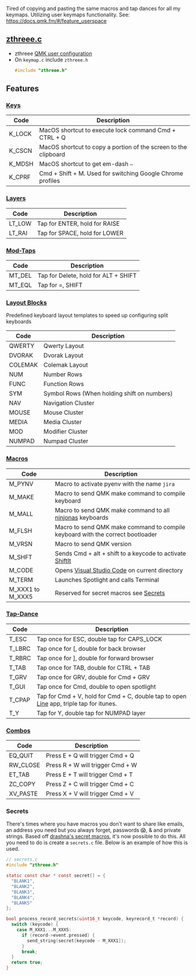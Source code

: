 Tired of copying and pasting the same macros and tap dances for all my keymaps. Utilizing user keymaps functionality.
See: https://docs.qmk.fm/#/feature_userspace

## [zthreee.c](zthreee.c)
- zthreee [QMK user configuration](https://github.com/qmk/qmk_firmware/blob/master/docs/feature_userspace.md)
- On `keymap.c` include `zthreee.h`
  ```c
  #include "zthreee.h"
  ```

## Features
### [Keys](zthreee.h)
|Code | Description |
|---|---|
|K_LOCK | MacOS shortcut to execute lock command Cmd + CTRL + Q |
|K_CSCN | MacOS shortcut to copy a portion of the screen to the clipboard |
|K_MDSH | MacOS shortcut to get em-dash `–` |
|K_CPRF | Cmd + Shift + M. Used for switching Google Chrome profiles | 

### [Layers](zthreee.h)
|Code | Description |
|---|---|
|LT_LOW | Tap for ENTER, hold for RAISE |
|LT_RAI | Tap for SPACE, hold for LOWER |

### [Mod-Taps](zthreee.h)
|Code | Description |
|---|---|
|MT_DEL | Tap for Delete, hold for ALT + SHIFT |
|MT_EQL | Tap for =, SHIFT |

### [Layout Blocks](zthreee.h)
Predefined keyboard layout templates to speed up configuring split keyboards

|Code | Description |
|---|---|
|QWERTY | Qwerty Layout |
|DVORAK | Dvorak Layout |
|COLEMAK | Colemak Layout |
|NUM | Number Rows |
|FUNC | Function Rows |
|SYM | Symbol Rows \(When holding shift on numbers\) |
|NAV | Navigation Cluster |
|MOUSE | Mouse Cluster |
|MEDIA | Media Cluster |
|MOD | Modifier Cluster |
|NUMPAD | Numpad Cluster |

### [Macros](process_records.c)
|Code | Description |
|---|---|
|M_PYNV | Macro to activate pyenv with the name `jira` |
|M_MAKE | Macro to send QMK make command to compile keyboard |
|M_MALL | Macro to send QMK make command to all [ninjonas](#Supported%20Keyboards) keyboards |
|M_FLSH | Macro to send QMK make command to compile keyboard with the correct bootloader |
|M_VRSN | Macro to send QMK version |
|M_SHFT | Sends Cmd + alt + shift to a keycode to activate [ShiftIt](https://github.com/fikovnik/ShiftIt) |
|M_CODE | Opens [Visual Studio Code](https://code.visualstudio.com/) on current directory |
|M_TERM | Launches Spotlight and calls Terminal |
|M_XXX1 to M_XXX5 | Reserved for secret macros see [Secrets](#secrets)  |

### [Tap-Dance](tap_dances.h)
|Code | Description |
|---|---|
|T_ESC | Tap once for ESC, double tap for CAPS_LOCK |
|T_LBRC | Tap once for [, double for back browser |
|T_RBRC | Tap once for ], double for forward browser |
|T_TAB | Tap once for TAB, double for CTRL + TAB |
|T_GRV | Tap once for GRV, double for Cmd + GRV |
|T_GUI | Tap once for Cmd, double to open spotlight |
|T_CPAP | Tap for Cmd + V, hold for Cmd + C, double tap to open [Line](https://line.me/en/) app, triple tap for itunes. |
|T_Y | Tap for Y, double tap for NUMPAD layer |

### [Combos](combos.h)
|Code | Description |
|---|---|
|EQ_QUIT | Press E + Q will trigger Cmd + Q |
|RW_CLOSE | Press R + W will trigger Cmd + W|
|ET_TAB | Press E + T will trigger Cmd + T| 
|ZC_COPY | Press Z + C will trigger Cmd + C| 
|XV_PASTE | Press X + V will trigger Cmd + V| 

### Secrets
There's times where you have macros you don't want to share like emails, an address you need but you always forget, passwords 😱, & and private strings. Based off [drashna's secret macros](https://github.com/qmk/qmk_firmware/blob/master/users/drashna/readme_secrets.md), it's now possible to do this. All you need to do is create a `secrets.c` file. Below is an example of how this is used.

```c
// secrets.c
#include "zthreee.h"

static const char * const secret[] = {
  "BLANK1",
  "BLANK2",
  "BLANK3",
  "BLANK4",
  "BLANK5"
};

bool process_record_secrets(uint16_t keycode, keyrecord_t *record) {
  switch (keycode) {
    case M_XXX1...M_XXX5:
      if (record->event.pressed) {
        send_string(secret[keycode - M_XXX1]);
      }
      break;
  }
  return true;
}

```
